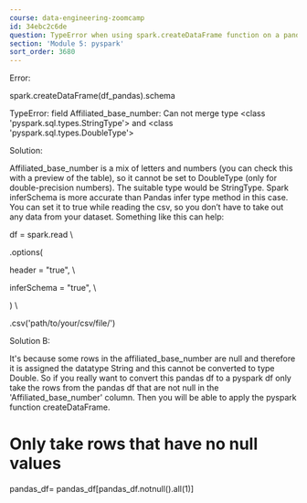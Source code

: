 ```yaml
---
course: data-engineering-zoomcamp
id: 34ebc2c6de
question: TypeError when using spark.createDataFrame function on a pandas df
section: 'Module 5: pyspark'
sort_order: 3680
---
```


Error:

spark.createDataFrame(df_pandas).schema

TypeError: field Affiliated_base_number: Can not merge type <class 'pyspark.sql.types.StringType'> and <class 'pyspark.sql.types.DoubleType'>

Solution:

Affiliated_base_number is a mix of letters and numbers (you can check this with a preview of the table), so it cannot be set to DoubleType (only for double-precision numbers). The suitable type would be StringType. Spark  inferSchema is more accurate than Pandas infer type method in this case. You can set it to  true  while reading the csv, so you don’t have to take out any data from your dataset. Something like this can help:

df = spark.read \

.options(

header = "true", \

inferSchema = "true", \

) \

.csv('path/to/your/csv/file/')

Solution B:

It's because some rows in the affiliated_base_number are null and therefore it is assigned the datatype String and this cannot be converted to type Double. So if you really want to convert this pandas df to a pyspark df only take the  rows from the pandas df that are not null in the 'Affiliated_base_number' column. Then you will be able to apply the pyspark function createDataFrame.

# Only take rows that have no null values

pandas_df= pandas_df[pandas_df.notnull().all(1)]

